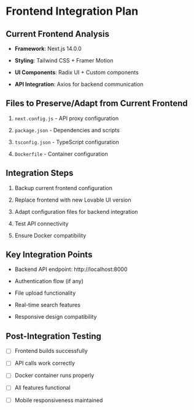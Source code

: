 # Frontend Integration Plan

## Current Frontend Analysis

- **Framework**: Next.js 14.0.0

- **Styling**: Tailwind CSS + Framer Motion

- **UI Components**: Radix UI + Custom components

- **API Integration**: Axios for backend communication

## Files to Preserve/Adapt from Current Frontend

1. `next.config.js` - API proxy configuration

2. `package.json` - Dependencies and scripts

3. `tsconfig.json` - TypeScript configuration

4. `Dockerfile` - Container configuration

## Integration Steps

1. Backup current frontend configuration

2. Replace frontend with new Lovable UI version

3. Adapt configuration files for backend integration

4. Test API connectivity

5. Ensure Docker compatibility

## Key Integration Points

- Backend API endpoint: http://localhost:8000

- Authentication flow (if any)

- File upload functionality

- Real-time search features

- Responsive design compatibility

## Post-Integration Testing

- [ ] Frontend builds successfully

- [ ] API calls work correctly

- [ ] Docker container runs properly

- [ ] All features functional

- [ ] Mobile responsiveness maintained
